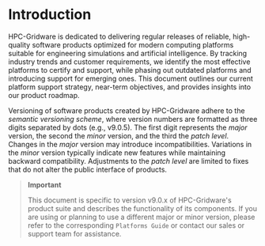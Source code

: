 # Introduction

HPC-Gridware is dedicated to delivering regular releases of reliable, high-quality software products optimized for modern computing platforms suitable for engineering simulations and artificial intelligence. By tracking industry trends and customer requirements, we identify the most effective platforms to certify and support, while phasing out outdated platforms and introducing support for emerging ones. This document outlines our current platform support strategy, near-term objectives, and provides insights into our product roadmap.

Versioning of software products created by HPC-Gridware adhere to the *semantic versioning scheme*, where version numbers are formatted as three digits separated by dots (e.g., v9.0.5). The first digit represents the *major* version, the second the *minor* version, and the third the *patch level*.
Changes in the *major* version may introduce incompatibilities. Variations in the *minor* version typically indicate new features while maintaining backward compatibility. Adjustments to the *patch level* are limited to fixes that do not alter the public interface of products.

> **Important**
> 
> This document is specific to version v9.0.x of HPC-Gridware's product suite and describes the functionality of its components. If you are using or planning to use a different major or minor version, please refer to the corresponding `Platforms Guide` or contact our sales or support team for assistance.

[//]: # (Eeach file has to end with two emty lines)

